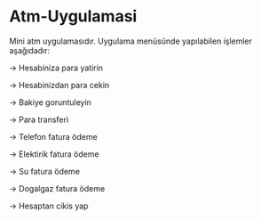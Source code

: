 # Atm-Uygulamasi
  Mini atm uygulamasıdır. Uygulama menüsünde yapılabilen işlemler aşağıdadır:
 
-> Hesabiniza para yatirin

-> Hesabinizdan para cekin

-> Bakiye goruntuleyin

-> Para transferi

-> Telefon fatura ödeme

-> Elektirik fatura ödeme

-> Su fatura ödeme

-> Dogalgaz fatura ödeme

-> Hesaptan cikis yap
